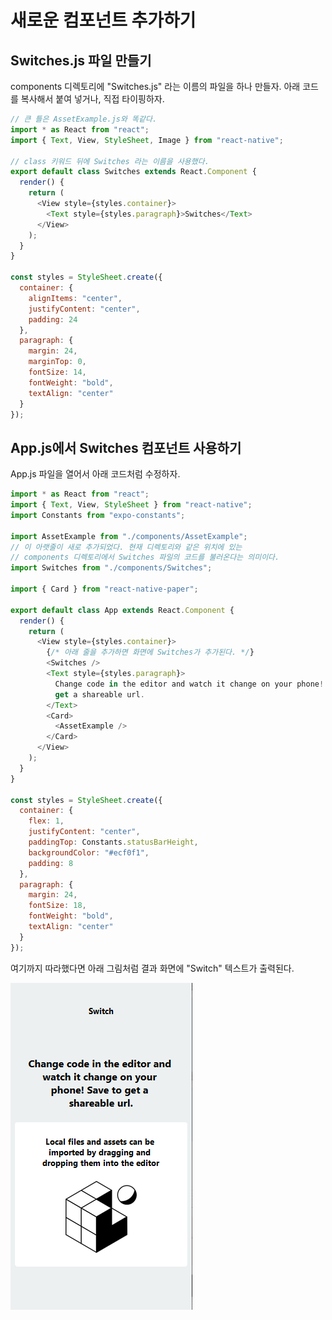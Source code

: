 # 새로운 컴포넌트 추가하기

## Switches.js 파일 만들기

components 디렉토리에 "Switches.js" 라는 이름의 파일을 하나 만들자.
아래 코드를 복사해서 붙여 넣거나, 직접 타이핑하자.

```js
// 큰 틀은 AssetExample.js와 똑같다.
import * as React from "react";
import { Text, View, StyleSheet, Image } from "react-native";

// class 키워드 뒤에 Switches 라는 이름을 사용했다.
export default class Switches extends React.Component {
  render() {
    return (
      <View style={styles.container}>
        <Text style={styles.paragraph}>Switches</Text>
      </View>
    );
  }
}

const styles = StyleSheet.create({
  container: {
    alignItems: "center",
    justifyContent: "center",
    padding: 24
  },
  paragraph: {
    margin: 24,
    marginTop: 0,
    fontSize: 14,
    fontWeight: "bold",
    textAlign: "center"
  }
});
```

## App.js에서 Switches 컴포넌트 사용하기

App.js 파일을 열어서 아래 코드처럼 수정하자.

```js
import * as React from "react";
import { Text, View, StyleSheet } from "react-native";
import Constants from "expo-constants";

import AssetExample from "./components/AssetExample";
// 이 아랫줄이 새로 추가되었다. 현재 디렉토리와 같은 위치에 있는
// components 디렉토리에서 Switches 파일의 코드를 불러온다는 의미이다.
import Switches from "./components/Switches";

import { Card } from "react-native-paper";

export default class App extends React.Component {
  render() {
    return (
      <View style={styles.container}>
        {/* 아래 줄을 추가하면 화면에 Switches가 추가된다. */}
        <Switches />
        <Text style={styles.paragraph}>
          Change code in the editor and watch it change on your phone! Save to
          get a shareable url.
        </Text>
        <Card>
          <AssetExample />
        </Card>
      </View>
    );
  }
}

const styles = StyleSheet.create({
  container: {
    flex: 1,
    justifyContent: "center",
    paddingTop: Constants.statusBarHeight,
    backgroundColor: "#ecf0f1",
    padding: 8
  },
  paragraph: {
    margin: 24,
    fontSize: 18,
    fontWeight: "bold",
    textAlign: "center"
  }
});
```

여기까지 따라했다면 아래 그림처럼 결과 화면에 "Switch" 텍스트가 출력된다.

![Switches 컴포넌트가 보이는 화면](./snack-switch-component.png)
